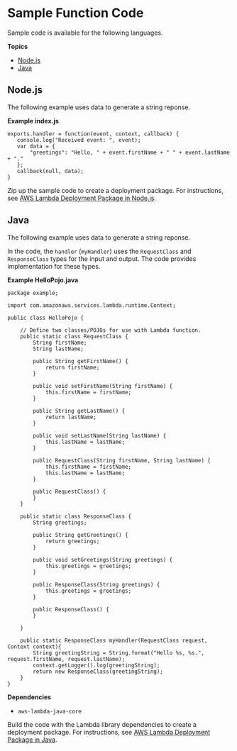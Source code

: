 # Sample Function Code<a name="with-android-create-package"></a>

Sample code is available for the following languages\.

**Topics**
+ [Node\.js](#with-android-example-deployment-pkg-nodejs)
+ [Java](#with-on-demand-custom-android-example-deployment-pkg-java)

## Node\.js<a name="with-android-example-deployment-pkg-nodejs"></a>

The following example uses data to generate a string reponse\.

**Example index\.js**  

```
exports.handler = function(event, context, callback) {
   console.log("Received event: ", event);
   var data = {
       "greetings": "Hello, " + event.firstName + " " + event.lastName + "."
   };
   callback(null, data);
}
```

Zip up the sample code to create a deployment package\. For instructions, see [AWS Lambda Deployment Package in Node\.js](nodejs-create-deployment-pkg.md)\.

## Java<a name="with-on-demand-custom-android-example-deployment-pkg-java"></a>

The following example uses data to generate a string reponse\.

In the code, the `handler` \(`myHandler`\) uses the `RequestClass` and `ResponseClass` types for the input and output\. The code provides implementation for these types\.

**Example HelloPojo\.java**  

```
package example;

import com.amazonaws.services.lambda.runtime.Context; 

public class HelloPojo {

    // Define two classes/POJOs for use with Lambda function.
    public static class RequestClass {
        String firstName;
        String lastName;

        public String getFirstName() {
            return firstName;
        }

        public void setFirstName(String firstName) {
            this.firstName = firstName;
        }

        public String getLastName() {
            return lastName;
        }

        public void setLastName(String lastName) {
            this.lastName = lastName;
        }

        public RequestClass(String firstName, String lastName) {
            this.firstName = firstName;
            this.lastName = lastName;
        }

        public RequestClass() {
        }
    }

    public static class ResponseClass {
        String greetings;

        public String getGreetings() {
            return greetings;
        }

        public void setGreetings(String greetings) {
            this.greetings = greetings;
        }

        public ResponseClass(String greetings) {
            this.greetings = greetings;
        }

        public ResponseClass() {
        }

    }

    public static ResponseClass myHandler(RequestClass request, Context context){
        String greetingString = String.format("Hello %s, %s.", request.firstName, request.lastName);
        context.getLogger().log(greetingString);
        return new ResponseClass(greetingString);
    }
}
```

**Dependencies**
+ `aws-lambda-java-core`

Build the code with the Lambda library dependencies to create a deployment package\. For instructions, see [AWS Lambda Deployment Package in Java](lambda-java-how-to-create-deployment-package.md)\.